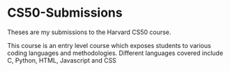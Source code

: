# CS50-Submissions
Theses are my submissions to the Harvard CS50 course.

This course is an entry level course which exposes students to various coding languages and methodologies. Different languages covered include C, Python, HTML, Javascript and CSS
